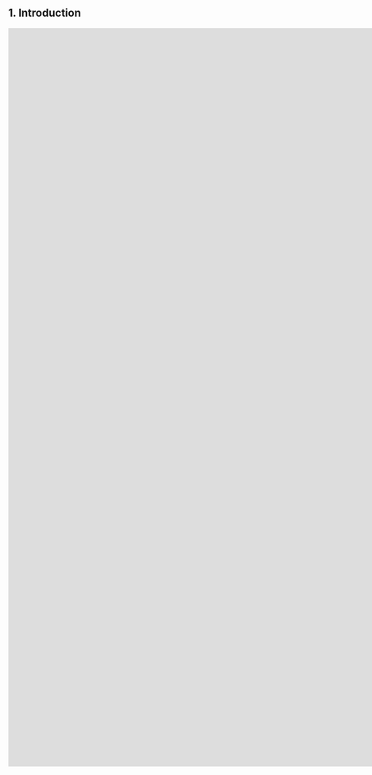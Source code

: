 ## 1. Introduction

<iframe width="2640" height="1485" src="https://www.youtube.com/embed/i2pSr-MlCPU" frameborder="0" allow="accelerometer; autoplay; encrypted-media; gyroscope; picture-in-picture" allowfullscreen></iframe>
